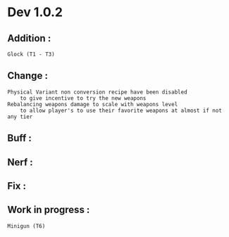# Dev 1.0.2
## Addition : 
    Glock (T1 - T3)

## Change : 
    Physical Variant non conversion recipe have been disabled
        to give incentive to try the new weapons
    Rebalancing weapons damage to scale with weapons level
        to allow player's to use their favorite weapons at almost if not any tier

## Buff :

## Nerf : 

## Fix : 
	
## Work in progress :
    Minigun (T6)
